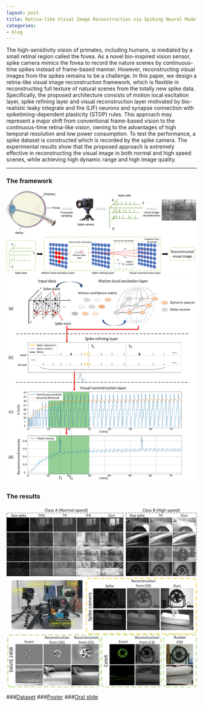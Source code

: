 ```yaml
---
layout: post
title: Retina-like Visual Image Reconstruction via Spiking Neural Model
categories:
- blog
---
```


The high-sensitivity vision of primates, including humans, is mediated by a small retinal region called the fovea. As a novel bio-inspired vision sensor, spike camera mimics the
fovea to record the nature scenes by continuous-time spikes instead of frame-based manner. However, reconstructing visual images from the spikes remains to be a challenge. In this paper, we design a retina-like visual image reconstruction framework, which is flexible in reconstructing full texture of natural scenes from the totally new spike data.
Specifically, the proposed architecture consists of motion local excitation layer, spike refining layer and visual reconstruction layer motivated by bio-realistic leaky integrate
and fire (LIF) neurons and synapse connection with spiketiming-dependent plasticity (STDP) rules. This approach may represent a major shift from conventional frame-based vision to the continuous-time retina-like vision, owning to the advantages of high temporal resolution and low power consumption. To test the performance, a spike dataset is constructed which is recorded by the spike camera. The experimental results show that the proposed approach is extremely effective in reconstructing the visual image in both normal and high speed scenes, while achieving high dynamic
range and high image quality.

---


### The framework
![](https://raw.githubusercontent.com/Crazyspike/crazyspike.github.io/master/img/CVPR-2783.jpg)
![](https://raw.githubusercontent.com/Crazyspike/crazyspike.github.io/master/img/CVPR-27831.jpg)
![](https://raw.githubusercontent.com/Crazyspike/crazyspike.github.io/master/img/CVPR-27832.jpg)


### The results
![](https://raw.githubusercontent.com/Crazyspike/crazyspike.github.io/master/img/CVPR-27833.jpg)
![](https://raw.githubusercontent.com/Crazyspike/crazyspike.github.io/master/img/CVPR-27835.jpg)

###[Dataset](https://www.pkuml.org/resources/pku-spike-recon-dataset.html)
###[Poster](https://raw.githubusercontent.com/Crazyspike/crazyspike.github.io/master/img/poster-2783.pdf)
###[Oral slide](https://www.slideshare.net/secret/mZdvclfFoD4IVh)
